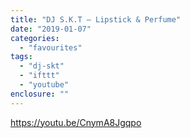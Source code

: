 ```yaml
---
title: "DJ S.K.T – Lipstick & Perfume"
date: "2019-01-07"
categories: 
  - "favourites"
tags: 
  - "dj-skt"
  - "ifttt"
  - "youtube"
enclosure: ""
---
```


https://youtu.be/CnymA8Jgqpo
